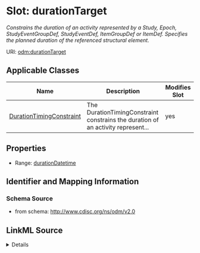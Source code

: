 # Slot: durationTarget


_Constrains the duration of an activity represented by a Study, Epoch, StudyEventGroupDef, StudyEventDef, ItemGroupDef or ItemDef. Specifies the planned duration of the referenced structural element._



URI: [odm:durationTarget](http://www.cdisc.org/ns/odm/v2.0/durationTarget)



<!-- no inheritance hierarchy -->




## Applicable Classes

| Name | Description | Modifies Slot |
| --- | --- | --- |
[DurationTimingConstraint](DurationTimingConstraint.md) | The DurationTimingConstraint constrains the duration of an activity represent... |  yes  |







## Properties

* Range: [durationDatetime](durationDatetime.md)





## Identifier and Mapping Information







### Schema Source


* from schema: http://www.cdisc.org/ns/odm/v2.0




## LinkML Source

<details>
```yaml
name: durationTarget
description: Constrains the duration of an activity represented by a Study, Epoch,
  StudyEventGroupDef, StudyEventDef, ItemGroupDef or ItemDef. Specifies the planned
  duration of the referenced structural element.
from_schema: http://www.cdisc.org/ns/odm/v2.0
rank: 1000
alias: durationTarget
domain_of:
- DurationTimingConstraint
range: durationDatetime

```
</details>